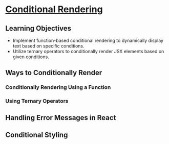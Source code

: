 # [Conditional Rendering](https://login.codingdojo.com/m/754/16723/124598)

## Learning Objectives

- Implement function-based conditional rendering to dynamically display text based on specific conditions.
- Utilize ternary operators to conditionally render JSX elements based on given conditions.

## Ways to Conditionally Render

### Conditionally Rendering Using a Function
### Using Ternary Operators


## Handling Error Messages in React

## Conditional Styling